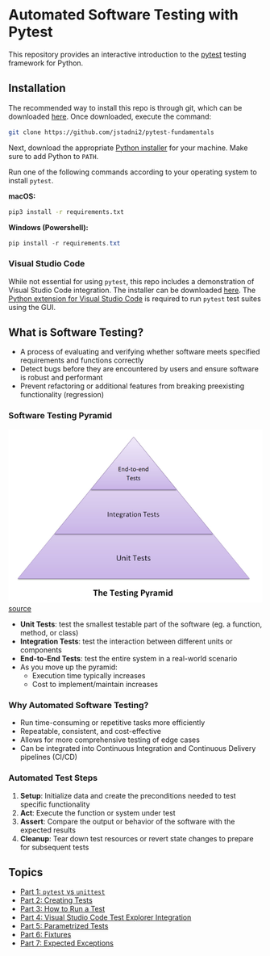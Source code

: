# Automated Software Testing with Pytest
This repository provides an interactive introduction to the [pytest](https://docs.pytest.org/en/7.4.x/index.html) testing framework for Python.

## Installation
The recommended way to install this repo is through git, which can be downloaded 
[here](https://git-scm.com/downloads). Once downloaded, execute the command:

```bash
git clone https://github.com/jstadni2/pytest-fundamentals
```

Next, download the appropriate [Python installer](https://www.python.org/downloads/) for your machine. Make sure to add Python to `PATH`.

Run one of the following commands according to your operating system to install `pytest`.

**macOS:**
```zsh
pip3 install -r requirements.txt
```

**Windows (Powershell):**
```powershell
pip install -r requirements.txt
```

### Visual Studio Code
While not essential for using `pytest`, this repo includes a demonstration of Visual Studio Code integration. The installer can be downloaded [here](https://code.visualstudio.com/download). The [Python extension for Visual Studio Code](https://marketplace.visualstudio.com/items?itemName=ms-python.python) is required to run `pytest` test suites using the GUI.

## What is Software Testing?
* A process of evaluating and verifying whether software meets specified requirements and functions correctly
* Detect bugs before they are encountered by users and ensure software is robust and performant 
* Prevent refactoring or additional features from breaking preexisting functionality (regression)

### Software Testing Pyramid
![image info](./images/testing-pyramid.jpeg)
[source](https://www.meticulous.ai/blog/testing-pyramid-for-frontend)
* **Unit Tests**: test the smallest testable part of the software (eg. a function, method, or class)
* **Integration Tests**: test the interaction between different units or components
* **End-to-End Tests**: test the entire system in a real-world scenario
* As you move up the pyramid:
  * Execution time typically increases
  * Cost to implement/maintain increases

### Why Automated Software Testing?
* Run time-consuming or repetitive tasks more efficiently 
* Repeatable, consistent, and cost-effective
* Allows for more comprehensive testing of edge cases
* Can be integrated into Continuous Integration and Continuous Delivery pipelines (CI/CD)

### Automated Test Steps
1. **Setup**: Initialize data and create the preconditions needed to test specific functionality
2. **Act**: Execute the function or system under test
3. **Assert**: Compare the output or behavior of the software with the expected results
4. **Cleanup**: Tear down test resources or revert state changes to prepare for subsequent tests

## Topics
* [Part 1: `pytest` vs `unittest`](./tests/1_pytest_vs_unittest/README.md)
* [Part 2: Creating Tests](./tests/2_creating_tests/README.md)
* [Part 3: How to Run a Test](./tests/3_running_tests/README.md)
* [Part 4: Visual Studio Code Test Explorer Integration](./tests/4_vs_code_integration/README.md)
* [Part 5: Parametrized Tests](./tests/5_parametrized_tests/README.md)
* [Part 6: Fixtures](./tests/6_fixtures/README.md)
* [Part 7: Expected Exceptions](./tests/7_exceptions/README.md)
